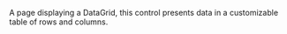﻿A page displaying a DataGrid, this control presents data in a customizable table of rows and columns.